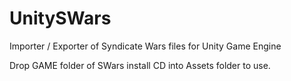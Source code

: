 # UnitySWars
Importer / Exporter of Syndicate Wars files for Unity Game Engine

Drop GAME folder of SWars install CD into Assets folder to use.
